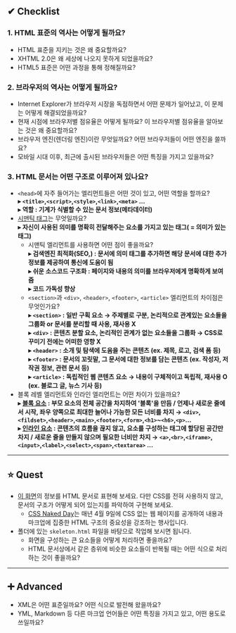 ## ✔ Checklist
### 1. HTML 표준의 역사는 어떻게 될까요?
  * HTML 표준을 지키는 것은 왜 중요할까요?
  * XHTML 2.0은 왜 세상에 나오지 못하게 되었을까요?
  * HTML5 표준은 어떤 과정을 통해 정해질까요?
### 2. 브라우저의 역사는 어떻게 될까요?
  * Internet Explorer가 브라우저 시장을 독점하면서 어떤 문제가 일어났고, 이 문제는 어떻게 해결되었을까요?
  * 현재 시점에 브라우저별 점유율은 어떻게 될까요? 이 브라우저별 점유율을 알아보는 것은 왜 중요할까요?
  * 브라우저 엔진(렌더링 엔진)이란 무엇일까요? 어떤 브라우저들이 어떤 엔진을 쓸까요?
  * 모바일 시대 이후, 최근에 출시된 브라우저들은 어떤 특징을 가지고 있을까요?
### 3. HTML 문서는 어떤 구조로 이루어져 있나요?
  * `<head>`에 자주 들어가는 엘리먼트들은 어떤 것이 있고, 어떤 역할을 할까요?<br>**▸ `<title>`,`<script>`,`<style>`,`<link>`,`<meta>` ...<br>▸ 역할 : 기계가 식별할 수 있는 문서 정보(메타데이터)**
  * [시맨틱 태그](https://k.kakaocdn.net/dn/cUr3bo/btrtakXSjjr/i27lJbm7DjSUC6yhwpB3GK/img.gif)는 무엇일까요?<br>**▸ 자신이 사용된 의미를 명확히 전달해주는 요소를 가지고 있는 태그( = 의미가 있는 태그)**
    * 시맨틱 엘리먼트를 사용하면 어떤 점이 좋을까요?<br>**▸ 검색엔진 최적화(SEO,) : 문서에 의미 태그를 추가하면 해당 문서에 대한 추가 정보를 제공하여 통신에 도움이 됨<br>▸ 쉬운 소스코드 구조화 : 페이지와 내용의 의미를 브라우저에게 명확하게 보여줌<br>▸ 코드 가독성 향상**
    * `<section>`과 `<div>`, `<header>`, `<footer>`, `<article>` 엘리먼트의 차이점은 무엇인가요?<br>**▸ `<section>` : 일반 구획 요소 → 주제별로 구분, 논리적으로 관계있는 요소들을 그룹화 or 문서를 분리할 때 사용, 재사용 X <br>▸ `<div>` : 콘텐츠 분할 요소, 논리적인 관계가 없는 요소들을 그룹화 → CSS로 꾸미기 전에는 어떠한 영향 X <br>▸ `<header>` : 소개 및 탐색에 도움을 주는 콘텐츠 (ex. 제목, 로고, 검색 폼 등)<br>▸  `<footer>` : 문서의 꼬릿말, 그 문서에 대한 정보를 담는 콘텐츠 (ex. 작성자, 저작권 정보, 관련 문서 등)<br>▸ `<article>` : 독립적인 웹 콘텐츠 요소 → 내용이 구체적이고 독립적, 재사용 O (ex. 블로그 글, 뉴스 기사 등)**
  * 블록 레벨 엘리먼트와 인라인 엘리먼트는 어떤 차이가 있을까요?<br>**▸ [블록 요소](https://developer.mozilla.org/ko/docs/Web/HTML/Block-level_elements) : 부모 요소의 전체 공간을 차지하여 '블록'을 만듬 / 언제나 새로운 줄에서 시작, 좌우 양쪽으로 최대한 늘어나 가능한 모든 너비를 차지 → `<div>`,`<fildset>`,`<header>`,`<main>`,`<footer>`,`<form>`,`<h1>`~`<h6>`,`<p>`...<br>▸ [인라인 요소](https://developer.mozilla.org/ko/docs/Web/HTML/Inline_elements) : 콘텐츠의 흐름을 끊지 않고, 요소를 구성하는 태그에 할당된 공간만 차지 / 새로운 줄을 만들지 않으며 필요한 너비만 차지 → `<a>`,`<br>`,`<iframe>`,`<input>`,`<label>`,`<select>`,`<span>`,`<textarea>` ...**

<hr>

## ⭐ Quest
* [이 화면](screen.png)의 정보를 HTML 문서로 표현해 보세요. 다만 CSS를 전혀 사용하지 않고, 문서의 구조가 어떻게 되어 있는지를 파악하여 구현해 보세요.
  * [CSS Naked Day](https://css-naked-day.github.io/)는 매년 4월 9일에 CSS 없는 웹 페이지를 공개하여 내용과 마크업에 집중한 HTML 구조의 중요성을 강조하는 행사입니다.
* 폴더에 있는 `skeleton.html` 파일을 바탕으로 작업해 보시면 됩니다.
  * 화면을 구성하는 큰 요소들을 어떻게 처리하면 좋을까요?
  * HTML 문서상에서 같은 층위에 비슷한 요소들이 반복될 때는 어떤 식으로 처리하는 것이 좋을까요?

<hr>

## ➕ Advanced
* XML은 어떤 표준일까요? 어떤 식으로 발전해 왔을까요?
* YML, Markdown 등 다른 마크업 언어들은 어떤 특징을 가지고 있고, 어떤 용도로 쓰일까요?